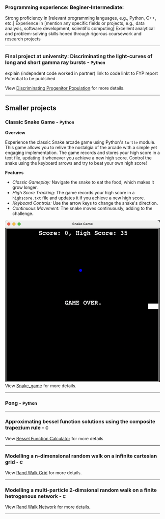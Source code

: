 ### Programming experience: Beginer-Intermediate:

Strong proficiency in [relevant programming languages, e.g., Python, C++, etc.]
Experience in [mention any specific fields or projects, e.g., data analysis, software development, scientific computing]
Excellent analytical and problem-solving skills honed through rigorous coursework and research projects

---

### Final project at university: Discriminating the light-curves of long and short gamma ray bursts - <small>Python</small>
explain (indepndent code worked in partner) 
link to code
linkt to FYP report 
Potential to be publsihed 

View [Discriminating Progenitor Population](https://github.com/ryancoulman/Discriminating-Progenitor-Population-GRBs) for more details.


---

## Smaller projects

### Classic Snake Game - <small>Python</small>

**Overview**

Experience the classic Snake arcade game using Python's `turtle` module. This game allows you to relive the nostalgia of the arcade with a simple yet engaging implementation. The game records and stores your high score in a text file, updating it whenever you achieve a new high score. Control the snake using the keyboard arrows and try to beat your own high score!

**Features**

- *Classic Gameplay:* Navigate the snake to eat the food, which makes it grow longer.
- *High Score Tracking:* The game records your high score in a `highscore.txt` file and updates it if you achieve a new high score.
- *Keyboard Controls:* Use the arrow keys to change the snake's direction.
- *Continuous Movement:* The snake moves continuously, adding to the challenge.

![Logo](images/snake-game-image.png)
View [Snake_game](https://github.com/ryancoulman/Snake-Game) for more details.

---

### Pong - <small>Python</small>

---

### Approximating bessel function solutions using the composite trapezium rule - <small>C</small>

View [Bessel Function Calculator](https://github.com/ryancoulman/CTR-Bessel-Function-Calculator) for more details.

---

### Modelling a n-dimensional random walk on a infinite cartesian grid - <small>C</small>


View [Rand Walk Grid](https://github.com/ryancoulman/d-Dimensional-Random-Walk-Grid) for more details.


---

### Modelling a multi-particle 2-dimsional random walk on a finite hetrogenous network - <small>C</small>

View [Rand Walk Network](https://github.com/ryancoulman/2D-Random-Walk-Network) for more details.

---
